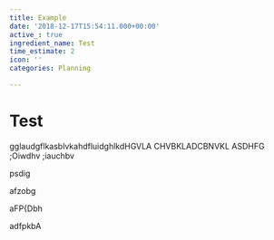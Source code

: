 ```yaml
---
title: Example
date: '2018-12-17T15:54:11.000+00:00'
active_: true
ingredient_name: Test
time_estimate: 2
icon: ''
categories: Planning

---
```

# Test

gglaudgflkasblvkahdfluidghlkdHGVLA CHVBKLADCBNVKL ASDHFG ;Oiwdhv ;iauchbv

psdig

afzobg

aFP{Dbh

adfpkbA